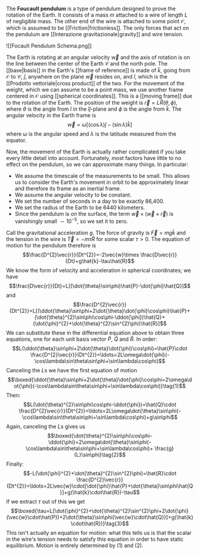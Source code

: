 The **Foucault pendulum** is a type of pendulum designed to prove the rotation of the Earth. It consists of a mass $m$ attached to a wire of length $L$ of negligible mass. The other end of the wire is attached to some point $\mathcal{O}$, which is assumed to be [[Friction|frictionless]]. The only forces that act on the pendulum are [[Interazione gravitazionale|gravity]] and wire tension.

![[Focault Pendulum Schema.png]]

The Earth is rotating at an angular velocity $\vec{w}$ and the axis of rotation is on the line between the center of the Earth $\mathcal{C}$ and the north pole. The [[base|basis]] in the Earth's [[frame of reference]] is made of $\hat{k}$, going from $\mathcal{O}$ to $\mathcal{C}$, $\hat{j}$, anywhere on the plane $\vec{w}$ resides on, and $\hat{i}$, which is the [[Prodotto vettoriale|cross product]] of the two. For the movement of the weight, which we can assume to be a point mass, we use another frame centered in $\mathcal{O}$ using [[spherical coordinates]]. This is a [[moving frame]] due to the rotation of the Earth. The position of the weight is $\vec{r}=L\hat{R}(\theta,\phi)$, where $\theta$ is the angle from $\hat{i}$ in the $\hat{i}\hat{j}$-plane and $\phi$ is the angle from $\hat{k}$. The angular velocity in the Earth frame is
$$\vec{w}=\omega[(\cos\lambda)\hat{j}-(\sin\lambda)\hat{k}]$$
where $\omega$ is the angular speed and $\lambda$ is the latitude measured from the equator.

Now, the movement of the Earth is actually rather complicated if you take every little detail into account. Fortunately, most factors have little to no effect on the pendulum, so we can approximate many things. In particular:
- We assume the timescale of the measurements to be small. This allows us to consider the Earth's movement in orbit to be approximately linear and therefore its frame as an inertial frame.
- We assume the angular velocity to be constant.
- We set the number of seconds in a day to be exactly 86,400.
- We set the radius of the Earth to be 6440 kilometers.
- Since the pendulum is on the surface, the term $\vec{w}\times(\vec{w}\times\vec{r})$ is vanishingly small $\sim10^{-5}$, so we set it to zero.

Call the gravitational acceleration $g$. The force of gravity is $\vec{F}=mg\hat{k}$ and the tension in the wire is $\vec{T}=-m\tau\hat{R}$ for some scalar $\tau>0$. The equation of motion for the pendulum therefore is
$$\frac{D^{2}\vec{r}}{Dt^{2}}=-2\vec{w}\times \frac{D\vec{r}}{Dt}+g\hat{k}-\tau\hat{R}$$
We know the form of velocity and acceleration in spherical coordinates; we have
$$\frac{D\vec{r}}{Dt}=L[(\dot{\theta}\sin\phi)\hat{P}-\dot{\phi}\hat{Q}]$$
and
$$\frac{D^{2}\vec{r}}{Dt^{2}}=L[(\ddot{\theta}\sin\phi+2\dot{\theta}\dot{\phi}\cos\phi)\hat{P}+(\dot{\theta}^{2}\sin\phi\cos\phi-\ddot{\phi})\hat{Q}+(\dot{\phi}^{2}+\dot{\theta}^{2}\sin^{2}\phi)\hat{R}]$$
We can substitute these in the differential equation above to obtain three equations, one for each unit basis vector $\hat{P}$, $\hat{Q}$ and $\hat{R}$. In order:
$$L(\ddot{\theta}\sin\phi+2\dot{\theta}\dot{\phi}\cos\phi)=\hat{P}\cdot \frac{D^{2}\vec{r}}{Dt^{2}}=\ldots=2L\omega\dot{\phi}(-\cos\lambda\sin\theta\sin\phi+\sin\lambda\cos\phi)$$
Canceling the $L$s we have the first equation of motion
$$\boxed{\ddot{\theta}\sin\phi+2\dot{\theta}\dot{\phi}\cos\phi=2\omega\dot{\phi}(-\cos\lambda\sin\theta\sin\phi+\sin\lambda\cos\phi)}\tag{1}$$
Then:
$$L(\dot{\theta}^{2}\sin\phi\cos\phi-\ddot{\phi})=\hat{Q}\cdot \frac{D^{2}\vec{r}}{Dt^{2}}=\ldots=2L\omega\dot{\theta}\sin\phi(-\cos\lambda\sin\theta\sin\phi+\sin\lambda\cos\phi)+g\sin\phi$$
Again, canceling the $L$s gives us
$$\boxed{\dot{\theta}^{2}\sin\phi\cos\phi-\ddot{\phi}=2\omega\dot{\theta}\sin\phi(-\cos\lambda\sin\theta\sin\phi+\sin\lambda\cos\phi)+ \frac{g}{L}\sin\phi}\tag{2}$$
Finally:
$$-L(\dot{\phi}^{2}+\dot{\theta}^{2}\sin^{2}\phi)=\hat{R}\cdot \frac{D^{2}\vec{r}}{Dt^{2}}=\ldots=2L\vec{w}\cdot[\dot{\phi}\hat{P}+\dot{\theta}\sin\phi\hat{Q}]+g(\hat{k}\cdot\hat{R})-\tau$$
If we extract $\tau$ out of this we get
$$\boxed{\tau=L[\dot{\phi}^{2}+\dot{\theta}^{2}\sin^{2}\phi+2\dot{\phi}(\vec{w}\cdot\hat{P})+2\dot{\theta}\sin\phi(\vec{w}\cdot\hat{Q})]+g(\hat{k}\cdot\hat{R})}\tag{3}$$
This isn't actually an equation for motion: what this tells us is that the scalar in the wire's tension needs to satisfy this equation in order to have static equilibrium. Motion is entirely determined by $(1)$ and $(2)$.